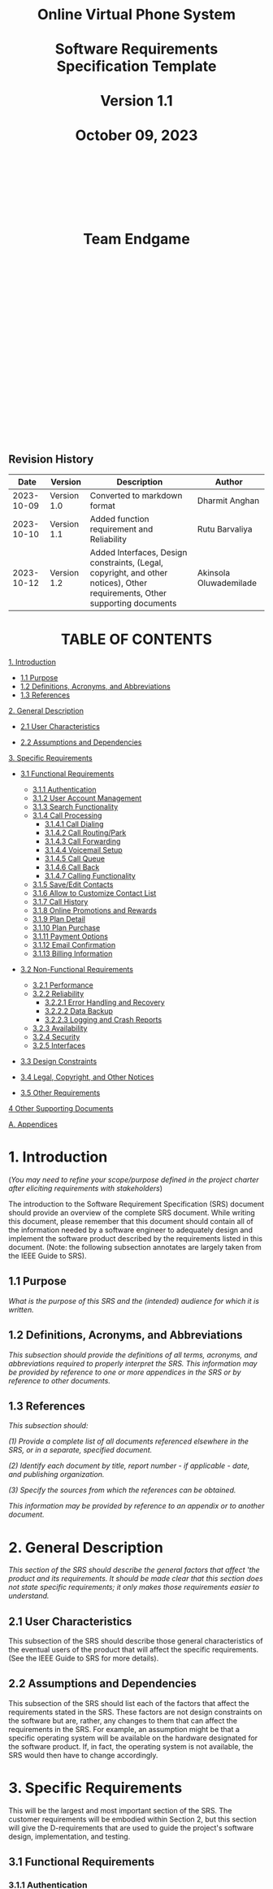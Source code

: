 <center><H1>
<br></br>
<br></br>
<br></br>
Online Virtual Phone System
<br></br>
Software Requirements Specification Template
<br></br>
Version 1.1
<br></br>
October 09, 2023
<br></br>
<br></br>
<br></br>
Team Endgame
<br></br>
<br></br>
<br></br>
<br></br>
<br></br>
<br></br>
</H1>
</center>

<div style="page-break-after: always;"></div>

## Revision History

| **Date** | **Version** | **Description** | **Author** |
| --- | --- | --- | --- |
| 2023-10-09 | Version 1.0 | Converted to markdown format | Dharmit Anghan |
| 2023-10-10 | Version 1.1 | Added function requirement and Reliability | Rutu Barvaliya |
| 2023-10-12 | Version 1.2 | Added Interfaces, Design constraints, (Legal, copyright, and other notices), Other requirements, Other supporting documents | Akinsola Oluwademilade

<div style="page-break-after: always;"></div>

<center><H1>TABLE OF CONTENTS</H1></center>

[1. Introduction](#1-introduction)

- [1.1 Purpose](#11-purpose)
- [1.2 Definitions, Acronyms, and Abbreviations](#12-definitions-acronyms-and-abbreviations)
- [1.3 References](#13-references)

[2. General Description](#2-general-description)

- [2.1 User Characteristics](#21-user-characteristics)

- [2.2 Assumptions and Dependencies](#22-assumptions-and-dependencies)

[3. Specific Requirements](#3-specific-requirements)

- [3.1 Functional Requirements](#31-functional-requirements)
    - [3.1.1 Authentication](#311-authentication)
    - [3.1.2 User Account Management](#312-user-account-management)
    - [3.1.3 Search Functionality](#313-search-functionality)
    - [3.1.4 Call Processing](#314-call-processing)
        - [3.1.4.1 Call Dialing](#3141-call-dialing)
        - [3.1.4.2 Call Routing/Park](#3142-call-routing-park)
        - [3.1.4.3 Call Forwarding](#3143-call-forwarding)
        - [3.1.4.4 Voicemail Setup](#3144-voicemail-setup)
        - [3.1.4.5 Call Queue](#3145-call-queue)
        - [3.1.4.6 Call Back](#3146-call-back)
        - [3.1.4.7 Calling Functionality](#3147-calling-functionality)
    - [3.1.5 Save/Edit Contacts](#315-save-edit-contacts)
    - [3.1.6 Allow to Customize Contact List](#316-allow-to-customize-contact-list)
    - [3.1.7 Call History](#317-call-history)
    - [3.1.8 Online Promotions and Rewards](#318-online-promotions-and-rewards)
    - [3.1.9 Plan Detail](#319-plan-detail)
    - [3.1.10 Plan Purchase](#3110-plan-purchase)
    - [3.1.11 Payment Options](#3111-payment-options)
    - [3.1.12 Email Confirmation](#3112-email-confirmation)
    - [3.1.13 Billing Information](#3113-billing-information)

- [3.2 Non-Functional Requirements](#32-non-functional-requirements)

    - [3.2.1 Performance](#321-performance)
    - [3.2.2 Reliability](#322-reliability)
        - [3.2.2.1 Error Handling and Recovery](#3221-error-handling-and-recovery)
        - [3.2.2.2 Data Backup](#3222-data-backup)
        - [3.2.2.3 Logging and Crash Reports](#3223-logging-and-crash-reports)
    - [3.2.3 Availability](#323-availability)
    - [3.2.4 Security](#324-security)
    - [3.2.5 Interfaces](#325-interfaces)

- [3.3 Design Constraints](#33-design-constraints)

- [3.4 Legal, Copyright, and Other Notices](#34-legal-copyright-and-other-notices)

- [3.5 Other Requirements](#35-other-requirements)

[4 Other Supporting Documents](#4-other-supporting-documents)

[A. Appendices](#a-appendices)


<div style="page-break-after: always;"></div>

# 1. Introduction

(_You may need to refine your scope/purpose defined in the project charter after eliciting requirements with stakeholders_)

The introduction to the Software Requirement Specification (SRS) document should provide an overview of the complete SRS document. While writing this document, please remember that this document should contain all of the information needed by a software engineer to adequately design and implement the software product described by the requirements listed in this document. (Note: the following subsection annotates are largely taken from the IEEE Guide to SRS).

## 1.1 Purpose

_What is the purpose of this SRS and the (intended) audience for which it is written._

## 1.2 Definitions, Acronyms, and Abbreviations

_This subsection should provide the definitions of all terms, acronyms, and abbreviations required to properly interpret the SRS. This information may be provided by reference to one or more appendices in the SRS or by reference to other documents._

## 1.3 References

_This subsection should:_

_(1) Provide a complete list of all documents referenced elsewhere in the SRS, or in a separate, specified document._

_(2) Identify each document by title, report number - if applicable - date, and publishing organization._

_(3) Specify the sources from which the references can be obtained._

_This information may be provided by reference to an appendix or to another document._

<div class="page-break"></div>

# 2. General Description

_This section of the SRS should describe the general factors that affect 'the product and its requirements. It should be made clear that this section does not state specific requirements; it only makes those requirements easier to understand._

## 2.1 User Characteristics

This subsection of the SRS should describe those general characteristics of the eventual users of the product that will affect the specific requirements. (See the IEEE Guide to SRS for more details).

## 2.2 Assumptions and Dependencies

This subsection of the SRS should list each of the factors that affect the requirements stated in the SRS. These factors are not design constraints on the software but are, rather, any changes to them that can affect the requirements in the SRS. For example, an assumption might be that a specific operating system will be available on the hardware designated for the software product. If, in fact, the operating system is not available, the SRS would then have to change accordingly.

<div class="page-break"></div>

# 3. Specific Requirements

This will be the largest and most important section of the SRS. The customer requirements will be embodied within Section 2, but this section will give the D-requirements that are used to guide the project's software design, implementation, and testing.

## 3.1 Functional Requirements

### 3.1.1 Authentication
-	The system shall ask for username and password.
-	The system shall ask for multi-factor authentication(MFA).
-	The system shall support face/biometric authentication in mobile application.
-	The system shall check for humans by providing a puzzle or captcha.

### 3.1.2 User Account Management
- The system shall allow users/clients to easily create new accounts.
- The system shall provide a smooth onboarding process to guide users through the initial setup.
- The system shall allow users to update their personal information.
- The system shall allow users to set visibility level for their personal information.
- The system shall define different user roles.
- The system shall assign different levels of permission to each role to control what actions users can perform within the system.
- The system shall allow users to delete or deactivate their accounts if they wish to discontinue using the services.
- The system shall allow users to configure multi-factor authentication(MFA) to add an extra layer of security.

### 3.1.3 Search Functionality
- The system shall support searching for contact information by typing the recipient's name.
- The system shall support searching by partial or full keywords.
- The system shall support searching by digits.
- The system shall provide auto suggestions when searching by the recipient's name.
- The system shall sort the search results in ascending order.
- The system shall enable users to navigate between the search results.
- The system shall notify users when no matching results are found in the search.
- The system shall retain search history for 7 days.
- The system shall display only up to 15 matching results on the current screen.

### 3.1.4 Call Processing

#### 3.1.4.1 Call Dailing
- The system shall allow users to dial a number directly from their contact list.
- The system shall allow users to dial a number by typing it on the number keypad.
- The system shall allow users to copy and paste phone numbers into the dialing screen.

#### 3.1.4.2 Call Routing/Park
- The system shall perform call routing for incoming calls to business phone numbers.
- The system shall allow clients to configure their business phone numbers, including operation hours, department numbers, and pre-recorded scripts.

#### 3.1.4.3 Call Forwarding
- The system shall allow business phone users to set up call forwarding rules.
- The system shall support up to two additional devices, in addition to the primary device, for call forwarding.

#### 3.1.4.4 Voicemail Setup
- The system shall allow all users to set up their voicemail script.
- The system shall store voicemail for 30 days, they shall be automatically deleted.
- The system shall allow users to save/store voicemails with a total size of up to 1 GB.

#### 3.1.4.5 Call Queue
- The system shall allow users to place call back request if there are more than 10 calls ahead of them on the bussiness line.
- The system shall allow business phone number clients to configure the distribution of calls.

#### 3.1.4.6 Call Back
- The system shall allow business phone users to access call back information that was requested by their clients.

#### 3.1.4.7 Calling Functionality
- The system shall allow users to type extension or department where they would like to reach.
- The system shall allow users to dial the number directly from their contact list.

### 3.1.5 Save/Edit Contacts
- The system shall allow users to enter email addresses.
- The system shall allow users to enter company information.
- The system shall allow users to enter the company's URL/Website link.
- The system shall allow users to enter their business/home address.

### 3.1.6 Allow to Customize Contact List
- The system shall allow users to create a favorite contact list.
- The system shall allow users to save/mark/create an emergency contact list.
- The system shall allow users to tag contact and group them together.
- The system shall allow users to enter a phone number in the blacklist.
- The system shall allow users to enter a phone number in spam.

### 3.1.7 Call History
- The system shall show the number of missed calls to users.
- The system shall maintain incoming and outgoing call history for up to 4 weeks.
- The system shall allow users to retrieve their call history based on date, name, and number.

### 3.1.8 Online Promotions and Rewards
- The system shall display all available promotions to the user.
- The system shall allow users to select from the available promotions.
- The system shall shows rates of promotions in different currencies.

### 3.1.9 Plan Detail
- The system shall provide detailed information on all the available plans.
- The system shall allow users to do comparision between different plans.

### 3.1.10 Plan Purchase
- The system shall allow users to confirm plan purchase.
- The system shall activate the purchased plan as soon as the payment goes through.

### 3.1.11 Payment Options 
- The system shall present all available options for payment.
- The system shall allow users to select the payment method for order.
- The system shall allow users to enter payment details.

### 3.1.12 Email Confirmation
- The system shall send purchase confirmation to the users through email. 

### 3.1.13 Billing Information
- The system shall display billing information on the application.
- The system shall send billing information to the users through email.
- The system shall send bill showing all charges incurred during a defined billing period.
- The system console shall display a user's bill for any billing period.
- The system shall shows sum of all charges for all calls incurred during the relevant billing period.
- The system shall shows all detail in bill including the duration of the call, the number dialed, the day of the week and the time of the day, the rate per minute for the call, and the charge for the call. 
- The system shall allow administrator to change amounts charged for call by adding or editing billing plans.
- The system shall issue bill immediately to a users in case of cancellation of services.
- The system shall generate warning in the bills in case of users have outstanding balance.

## 3.2 Non-Functional Requirements

Non-functional requirements may exist for the following attributes. Often these requirements must be achieved at a system-wide level rather than at a unit level. State the requirements in the following sections in measurable terms (e.g., 95% of transactions shall be processed in less than a second, system downtime may not exceed 1 minute per day, > 30-day MTBF value, etc).

This section describes non-functional features of the software project. Specify the requirements as user story.

### 3.2.1 Performance

< The product shall take initial load time depending on internet connection strength, which also depends on the media from which the product is run. >

### 3.2.2 Reliability

#### 3.2.2.1 Error Handling and Recovery 
- The system shall implement robust algorithm for error handling and recovery to enhance user experience at least 99%.

#### 3.2.2.2 Data Backup
- The system shall perform regular back up of call data daily with 99.99% accuracy rate to minimize the data loss in case of system failure/system patch.

#### 3.2.2.3 Logging and Crash Reports 
- The system shall collect logging and crash reports to detect and respond to the system in efficient manner with goal of improving performance and reliability. 


### 3.2.3 Availability

 The system shall provide a contractual agreement with an internet service provider for T3 access with 99.9999% availability. 

### 3.2.4 Security

The system shall use secure sockets in all transactions that include any confidential customer information.

The system shall automatically log out all customers after a period of inactivity. 

### 3.2.5 Interfaces

#### 3.2.5.1 User Interfaces
- The Online Virtual Phone System shall provide a user-friendly web interface that allows users to make, receive, and manage virtual phone calls.
- It should enable users to manage their account settings, view call logs, and utilize additional features such as voicemail, call forwarding, and conferencing.
- The UI shall be accessible via web browsers and be responsive to ensure usability across various devices like computers, tablets, and smartphones.

#### 3.2.5.2 Software Interfaces
- The system shall interface with various software components and external systems to facilitate its functionality. This might include interfacing with:
    * Billing Systems: to manage user subscriptions, usage billing, and payment processing.
    * CRM Systems: to manage user information, support interactions, and user communication.
    * External APIs: such as SMS gateways, Email systems, or third-party apps to enhance functionality. 

#### 3.2.5.3 Hardware Interfaces
- While the system is web-based and does not directly interact with hardware, it should be optimized for use on various devices with different hardware configurations.
- The system should be capable of handling voice data efficiently and ensuring clear audio transmission during calls, considering the hardware capabilities of user devices.

#### 3.2.5.4 Communication Interfaces
- The system shall utilize VoIP (Voice over Internet Protocol) technologies to facilitate virtual phone calls.
- It should securely transmit voice and data over the internet, ensuring clear, reliable, and secure communication.
- Communication with external systems (like billing or CRM) should be done securely using API calls over HTTPS to ensure data integrity and security.

#### 3.2.5.5 Third-party Interfaces
- The system may interact with third-party services for specific functionalities (like SMS notifications, payment processing, or email communications).
- Appropriate API integrations shall be established, ensuring secure and reliable data exchange with third-party systems.

#### 3.2.5.6 Accessibility Interfaces
- The system shall support 5 different languages such as English, Spanish, Hindi, and Mandrin.
- The system shall provide screen reader functionalities.
- The system shall provide voice to text transcript.>

## 3.3 Design Constraints

### 3.3.1 Platform Constraints
- The Online Virtual Phone System shall be developed as a web-based application to ensure accessibility from various locations and devices, especially considering the remote and virtual aspects of phone systems.
- The platform should be compatible with various web browsers, including Google Chrome, Mozilla FireFox, Safari, and Microsoft Edge.>

### 3.3.2 Technology Constraints
- The system shall utilize a secure and reliable technology stack, which can efficiently manage real-time data related to virtual phone calls and support associated functionalities.

### 3.3.3 User Interface Constraints
- Considering the virtual nature of the phone system, the user interface shall be intuitive and user-friendly, ensuring users can navigate and operate the system with ease and minimal technical expertise. 

## 3.4 Legal, Copyright, and Other Notices

### 3.4.1 Legal Compliance
- The E-Store shall adhere to all applicable local, state, and international laws and regulations related to e-commerce, data protection, and consumer protection. 

### 3.4.2 Copyright Notices
- All content, including text, graphics, logos, and multimedia within the E-Store, should respect copyright laws and, where applicable, credit should be given to the rightful owners or appropriate licenses obtained.

### 3.4.2 User Data Protection

- The E-Store shall comply with global data protection regulations, such as the General Data Protection Regulation (GDPR) and the California Consumer Privacy Act (CCPA), to safeguard user data.

## 3.5 Other Requirements

### 3.5.1 Scalability
- The Online Virtual Phone System shall be designed to facilitate the addition of new users and expansion of telecommunication features without compromising performance and user experience.

### 3.5.2 Maintainability
- Regular updates, system monitoring, and customer support shall be integral aspects of the system to ensure long-term functionality and reliability.

# 4 Other Supporting Documents

## 4.1 Documentation
- Comprehensive documentation shall be available for both developers and end-users to facilitate understanding and usage of the Online Virtual Phone System. This may include API documentation, user manuals, and troubleshooting guides.

## 4.2 Version Control
- Detailed records of system versions, updates, and modifications shall be maintained to manage the evolution of the system effectively and to address any future issues or rollbacks.

## 4.3 Quality Assurance
- A detailed quality assurance plan shall be implemented to ensure that the system adheres to specified requirements and provides a reliable, efficient, and secure user experience.

## 4.4 Customer Support 
- A dedicated customer support system, including a helpdesk and/or chat support, shall be available to assist users with queries, issues, or difficulties encountered while using the Online Virtual Phone System.

# A. Appendices

Sections of this document are based upon the IEEE Guide to Software Requirements Specification (ANSI/IEEE Std. 830-1984). The SRS templates of Dr. Lawrence Chung (UTD) have also been used as guides in developing this template.